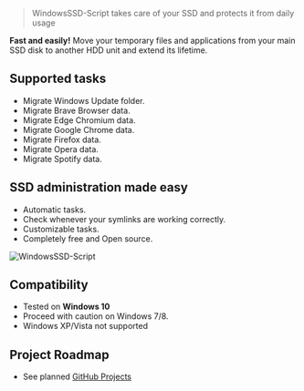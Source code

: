 > WindowsSSD-Script takes care of your SSD and protects it from daily usage

**Fast and easily!** Move your temporary files and applications from your main SSD disk to another HDD unit and extend its lifetime.

## Supported tasks

  * Migrate Windows Update folder.
  * Migrate Brave Browser data.
  * Migrate Edge Chromium data.
  * Migrate Google Chrome data.
  * Migrate Firefox data.
  * Migrate Opera data.
  * Migrate Spotify data.

## SSD administration made easy

  * Automatic tasks.
  * Check whenever your symlinks are working correctly.
  * Customizable tasks.
  * Completely free and Open source.
  
![WindowsSSD-Script](https://equilaterus.github.io/WindowsSSD-Script/assets/img/windowsssd-script.png)

## Compatibility

* Tested on **Windows 10**
* Proceed with caution on Windows 7/8.
* Windows XP/Vista not supported

## Project Roadmap

* See planned [GitHub Projects](https://github.com/equilaterus/WindowsSSD-Script/projects)
